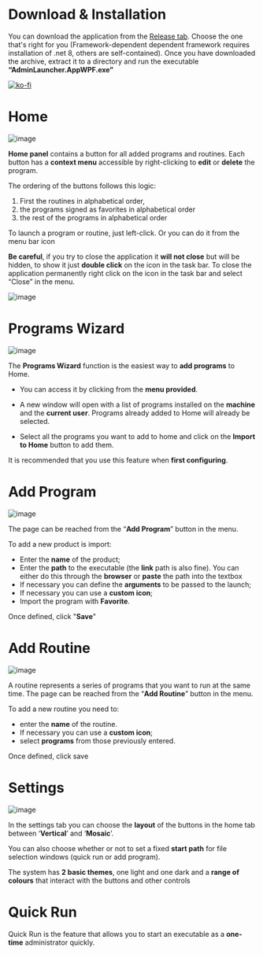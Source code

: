 # Download & Installation
You can download the application from the [Release tab](https://github.com/kdesantis/AdminLauncher/releases).
Choose the one that's right for you (Framework-dependent dependent framework requires installation of .net 8, others are self-contained). 
Once you have downloaded the archive,
extract it to a directory and run the executable **“AdminLauncher.AppWPF.exe”**

[![ko-fi](https://ko-fi.com/img/githubbutton_sm.svg)](https://ko-fi.com/Q5Q61561LT)
# Home
![image](https://github.com/user-attachments/assets/aa5a2cc7-abce-4e9f-9997-855e62821673)


**Home panel** contains a button for all added programs and routines. 
Each button has a **context menu** accessible by right-clicking to **edit** or **delete** the program.

The ordering of the buttons follows this logic:
1. First the routines in alphabetical order,
2. the programs signed as favorites in alphabetical order
3. the rest of the programs in alphabetical order

To launch a program or routine, just left-click.
Or you can do it from the menu bar icon


**Be careful**, if you try to close the application it **will not close** but will be hidden, 
to show it just **double click** on the icon in the task bar. To close the application 
permanently right click on the icon in the task bar and select “Close” in the menu.

![image](https://github.com/user-attachments/assets/7f49544e-a033-4f8c-bcd6-0ebbf5cdecc2)
# Programs Wizard
![image](https://github.com/user-attachments/assets/d1306782-7b37-41fe-9cc3-dbed0633db36)

The **Programs Wizard** function is the easiest way to **add programs** to Home.

* You can access it by clicking from the **menu provided**. 

* A new window will open with a list of programs installed on the **machine** and the **current user**. Programs already added to Home will already be selected. 

* Select all the programs you want to add to home and click on the **Import to Home** button to add them.

It is recommended that you use this feature when **first configuring**.
# Add Program
![image](https://github.com/user-attachments/assets/a719e5c0-3097-4710-b410-e972647a7340)

The page can be reached from the “**Add Program**” button in the menu.

To add a new product is import:
* Enter the **name** of the product;
* Enter the **path** to the executable (the **link** path is also fine). You can either do this through the **browser**
or **paste** the path into the textbox
* If necessary you can define the **arguments** to be passed to the launch;
* If necessary you can use a **custom icon**;
* Import the program with **Favorite**.

Once defined, click "**Save**"

# Add Routine
![image](https://github.com/user-attachments/assets/83de31b2-aefd-498b-953d-ee4d565aba7c)

A routine represents a series of programs that you want to run at the same time.
The page can be reached from the “**Add Routine**” button in the menu.

To add a new routine you need to:
* enter the **name** of the routine.
* If necessary you can use a **custom icon**;
* select **programs** from those previously entered.

Once defined, click save

# Settings
![image](https://github.com/user-attachments/assets/c782bc55-f4b3-4253-9b7e-7c92036ca9ac)

In the settings tab you can choose the **layout** of the buttons in the home tab between ‘**Vertical**’ and ‘**Mosaic**’.

You can also choose whether or not to set a fixed **start path** for file selection windows (quick run or add program).

The system has **2 basic themes**, one light and one dark and a **range of colours** that interact with the buttons and other controls

# Quick Run
Quick Run is the feature that allows you to start an executable as a **one-time** administrator quickly.
